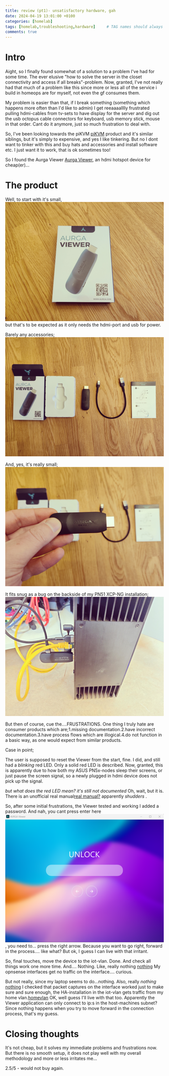 ```yaml
---
title: review (pt1)- unsatisfactory hardware, gah
date: 2024-04-19 13:01:00 +0100
categories: [homelab]
tags: [homelab,troubleshooting,hardware]     # TAG names should always be lowercase
comments: true
---
```


# Intro

Aight, so I finally found somewhat of a solution to a problem I've had for some time. The ever elusive "how to solve the server in the closet connectivity and access if all breaks"-problem. Now, granted, I've not really had that much of a problem like this since more or less all of the service i build in homeops are for myself, not even the gf consumes them. 

My problem is easier than that, if I break something (something which happens more often than I'd like to admin) I get reeaaaalllly frustrated pulling hdmi-cables from tv-sets to have display for the server and dig out the usb octopus cable connectors for keyboard, usb memory stick, mouse in that order. Cant do it anymore, just so much frustration to deal with. 

So, I've been looking towards the piKVM [piKVM](https://pikvm.org/buy/) product and it's similar siblings, but it's simply to expensive, and yes I like tinkering. But no I dont want to tinker with this and buy hats and accessories and install software etc. I just want it to work, that is ok sometimes too!

So I found the Aurga Viewer [Aurga Viewer](https://www.aurga.com/), an hdmi hotspot device for cheap(er)...

# The product

Well, to start with it's small, ![aurga viewer](/assets/images/2024-04-19-unsatisfactory-hardware-gah-review-pt1/1.jpg) but that's to be expected as it only needs the hdmi-port and usb for power.

Barely any accessories; ![accessories](/assets/images/2024-04-19-unsatisfactory-hardware-gah-review-pt1/2.jpg) 

And, yes, it's really small; ![size](/assets/images/2024-04-19-unsatisfactory-hardware-gah-review-pt1/3.jpg)

It fits snug as a bug on the backside of my PN51 XCP-NG installation; ![size2](/assets/images/2024-04-19-unsatisfactory-hardware-gah-review-pt1/4.jpg)

But then of course, cue the....FRUSTRATIONS. One thing I truly hate are consumer products which are;1.missing documentation.2.have incorrect documentation.3.have process flows which are illogical.4.do not function in a basic way, as one would expect from similar products.

Case in point;

The user is supposed to reset the Viewer from the start, fine. I did, and still had a *blinking* red LED. Only a solid red LED is described. Now, granted, this is apparently due to how both my ASUS PN5x-nodes sleep their screens, or just pause the screen signal, so a newly plugged in hdmi device does not pick up the signal.

 *but what does the red LED mean? it's still not documented* Oh, wait, but it is. There is an unofficial real manual[real manual?](https://cdn.shopify.com/s/files/1/0627/4659/1401/files/AurgaOperationManual.pdf?v=1678785117) apparently *shudders* .

 So, after some initial frustrations, the Viewer tested and working I added a password. And nah, you cant press enter here![here](/assets/images/2024-04-19-unsatisfactory-hardware-gah-review-pt1/8.png), you need to... press the right arrow. Because you want to go right, forward in the process.... like what? But ok, I guess I can live with that irritant.

 So, final touches, move the device to the iot-vlan. Done. And check all things work one more time. And.... Nothing. Like, really nothing [nothing](/assets/images/2024-04-19-unsatisfactory-hardware-gah-review-pt1/6.png) My opnsense interfaces get no traffic on the interface.... curious.

 But not really, since my laptop seems to do...nothing. Also, really *nothing* [nothing](/assets/images/2024-04-19-unsatisfactory-hardware-gah-review-pt1/5.png) I checked that packet captures on the interface worked just to make sure and sure enough, the HA-installation in the iot-vlan gets traffic from my home vlan.[homevlan](/aassets/images/2024-04-19-unsatisfactory-hardware-gah-review-pt1/7.png) OK, well guess I'll live with that too. Apparently the Viewer application can only connect to ip:s in the host-machines subnet? Since nothing happens when you try to move forward in the connection process, that's my guess.

# Closing thoughts

It's not cheap, but it solves my immediate problems and frustrations now. But there is no smooth setup, it does not play well with my overall methodology and more or less irritates me... 

2.5/5 - would not buy again.